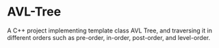# AVL-Tree
A C++ project implementing template class AVL Tree, and traversing it in different orders such as pre-order, in-order, post-order, and level-order.
